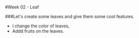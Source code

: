 #Week 02 - Leaf

###Let's create some leaves and give them some cool features.

* I change the color of leaves,
* Addd fruits on the leaves.